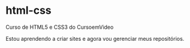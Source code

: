 # html-css
 Curso de HTML5 e CSS3 do CursoemVideo

Estou aprendendo a criar sites e agora vou gerenciar meus repositórios. 